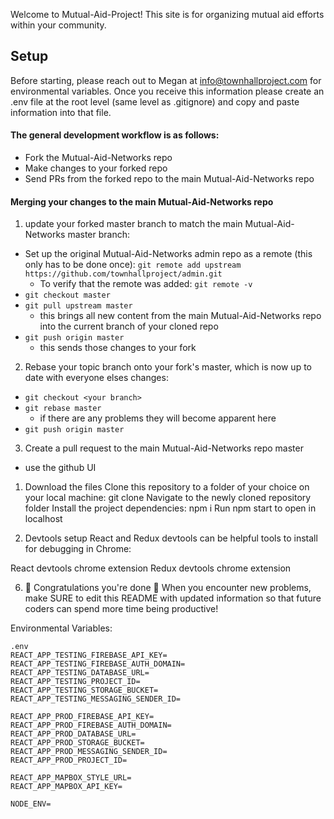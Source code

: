 Welcome to Mutual-Aid-Project! This site is for organizing mutual aid efforts within your community. 

## Setup

Before starting, please reach out to Megan at info@townhallproject.com for environmental variables. 
Once you receive this information please create an .env file at the root level (same level as .gitignore) 
and copy and paste information into that file. 

#### The general development workflow is as follows:
- Fork the Mutual-Aid-Networks repo
- Make changes to your forked repo
- Send PRs from the forked repo to the main Mutual-Aid-Networks repo

#### Merging your changes to the main Mutual-Aid-Networks repo
1. update your forked master branch to match the main Mutual-Aid-Networks master branch:
- Set up the original Mutual-Aid-Networks admin repo as a remote (this only has to be done once):
  `git remote add upstream https://github.com/townhallproject/admin.git`
  - To verify that the remote was added: `git remote -v`
- `git checkout master`
- `git pull upstream master`
  - this brings all new content from the main Mutual-Aid-Networks repo into the current branch of your cloned repo
- `git push origin master`
  - this sends those changes to your fork

2. Rebase your topic branch onto your fork's master, which is now up to date with everyone elses changes:
- `git checkout <your branch>`
- `git rebase master`
  - if there are any problems they will become apparent here
- `git push origin master`

3. Create a pull request to the main Mutual-Aid-Networks repo master
- use the github UI

1. Download the files
Clone this repository to a folder of your choice on your local machine: git clone <repo URL>
Navigate to the newly cloned repository folder
Install the project dependencies: npm i
Run npm start to open in localhost
  
5. Devtools setup
React and Redux devtools can be helpful tools to install for debugging in Chrome:

React devtools chrome extension
Redux devtools chrome extension

6. 🎂 Congratulations you're done 🎂
When you encounter new problems, make SURE to edit this README with updated information so that future coders can spend more time being productive!



Environmental Variables: 

```
.env 
REACT_APP_TESTING_FIREBASE_API_KEY=
REACT_APP_TESTING_FIREBASE_AUTH_DOMAIN=
REACT_APP_TESTING_DATABASE_URL=
REACT_APP_TESTING_PROJECT_ID=
REACT_APP_TESTING_STORAGE_BUCKET=
REACT_APP_TESTING_MESSAGING_SENDER_ID=

REACT_APP_PROD_FIREBASE_API_KEY=
REACT_APP_PROD_FIREBASE_AUTH_DOMAIN=
REACT_APP_PROD_DATABASE_URL=
REACT_APP_PROD_STORAGE_BUCKET=
REACT_APP_PROD_MESSAGING_SENDER_ID=
REACT_APP_PROD_PROJECT_ID=

REACT_APP_MAPBOX_STYLE_URL=
REACT_APP_MAPBOX_API_KEY=

NODE_ENV=

```
